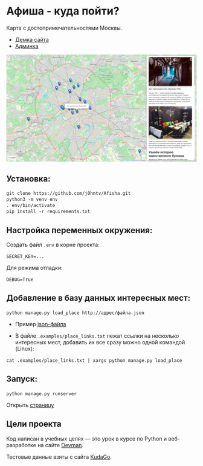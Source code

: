 # Афиша - куда пойти?
Карта с достопримечательностями Москвы.

- [Демка сайта](https://j0hntv.pythonanywhere.com/)
- [Админка](https://j0hntv.pythonanywhere.com/admin/)

![&#x41A;&#x443;&#x434;&#x430; &#x43F;&#x43E;&#x439;&#x442;&#x438;](.assets/site.png)

## Установка:
```
git clone https://github.com/j0hntv/Afisha.git
python3 -m venv env
. env/bin/activate
pip install -r requirements.txt
```

## Настройка переменных окружения:
Создать файл `.env` в корне проекта:

```
SECRET_KEY=...
```
Для режима отладки:
```
DEBUG=True
```

## Добавление в базу данных интересных мест:
```
python manage.py load_place http://адрес/файла.json
```
- Пример [json-файла](https://github.com/devmanorg/where-to-go-places/blob/master/places/%D0%90%D0%BD%D1%82%D0%B8%D0%BA%D0%B0%D1%84%D0%B5%20Bizone.json)

- В файле `.examples/place_links.txt` лежат ссылки на несколько интересных мест, добавить их все сразу можно одной командой (Linux):
```
cat .examples/place_links.txt | xargs python manage.py load_place
```

## Запуск:
```
python manage.py runserver
```
Открыть [страницу](http://127.0.0.1:8000/) 

## Цели проекта

Код написан в учебных целях — это урок в курсе по Python и веб-разработке на сайте [Devman](https://dvmn.org).

Тестовые данные взяты с сайта [KudaGo](https://kudago.com).
